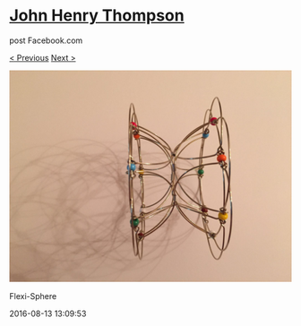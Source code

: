 # [John Henry Thompson](../README.md)
post Facebook.com

[< Previous](2016-08-13-10.md) [Next >](2016-08-13-12.md)

[![](../media/2016-08-13/Flexi-Sphere-10.jpg)](../README.md)

Flexi-Sphere

2016-08-13 13:09:53